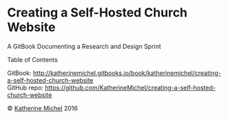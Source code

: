 # Creating a Self-Hosted Church Website

A GitBook Documenting a Research and Design Sprint

Table of Contents

GitBook: http://katherinemichel.gitbooks.io/book/katherinemichel/creating-a-self-hosted-church-website
<br> 
GitHub repo: https://github.com/KatherineMichel/creating-a-self-hosted-church-website

© [Katherine Michel](https://twitter.com/katimichel) 2016

